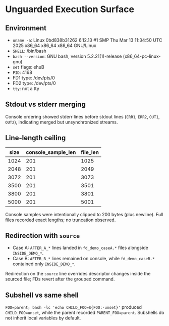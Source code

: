 # Unguarded Execution Surface

## Environment

- `uname -a`: Linux 0bd838b31262 6.12.13 #1 SMP Thu Mar 13 11:34:50 UTC 2025 x86_64 x86_64 x86_64 GNU/Linux
- `SHELL`: /bin/bash
- `bash --version`: GNU bash, version 5.2.21(1)-release (x86_64-pc-linux-gnu)
- `set` flags: ehuB
- `PID`: 4168
- FD1 type: /dev/pts/0
- FD2 type: /dev/pts/0
- `tty`: not a tty

## Stdout vs stderr merging

Console ordering showed stderr lines before stdout lines (`ERR1`, `ERR2`, `OUT1`, `OUT2`), indicating merged but unsynchronized streams.

## Line-length ceiling

| size | console_sample_len | file_len |
| ---- | ------------------ | -------- |
| 1024 | 201                | 1025     |
| 2048 | 201                | 2049     |
| 3072 | 201                | 3073     |
| 3500 | 201                | 3501     |
| 3800 | 201                | 3801     |
| 5000 | 201                | 5001     |

Console samples were intentionally clipped to 200 bytes (plus newline). Full files recorded exact lengths; no truncation observed.

## Redirection with `source`

- Case A: `AFTER_A_*` lines landed in `fd_demo_caseA.*` files alongside `INSIDE_DEMO_*`.
- Case B: `AFTER_B_*` lines remained on console, while `fd_demo_caseB.*` contained only `INSIDE_DEMO_*`.

Redirection on the `source` line overrides descriptor changes inside the sourced file; FDs revert after the grouped command.

## Subshell vs same shell

`FOO=parent; bash -lc 'echo CHILD_FOO=${FOO:-unset}'` produced `CHILD_FOO=unset`, while the parent recorded `PARENT_FOO=parent`. Subshells do not inherit local variables by default.
